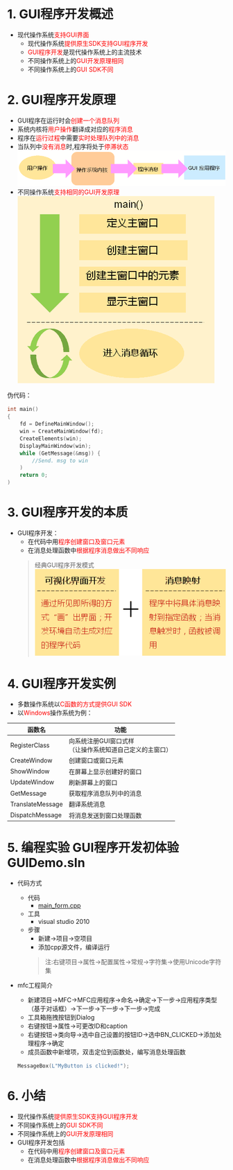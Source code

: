 # 1. GUI程序开发概述
- 现代操作系统<font color=red>支持GUI界面</font>
    - 现代操作系统<font color=red>提供原生SDK支持GUI程序开发</font>
    - <font color=red>GUI程序开发</font>是现代操作系统上的主流技术
    - 不同操作系统上的<font color=red>GUI开发原理相同</font>
    - 不同操作系统上的<font color=red>GUI SDK不同</font>

# 2. GUI程序开发原理
- GUI程序在运行时会<font color=red>创建一个消息队列</font>
- 系统内核将<font color=red>用户操作</font>翻译成对应的<font color=red>程序消息</font>
- 程序在<font color=red>运行过程</font>中需要<font color=red>实时处理队列中的消息</font>
- 当队列中<font color=red>没有消息</font>时,程序将处于<font color=red>停滞状态</font>
![](vx_images/002_1.png)
- 不同操作系统<font color=red>支持相同的GUI开发原理</font>
![](vx_images/002_2.png)

伪代码：
```c
int main()
{
    fd = DefineMainWindow();
    win = CreateMainWindow(fd);
    CreateElements(win);
    DisplayMainWindow(win);
    while (GetMessage(&msg)) {
        //Send. msg to win
    )
    return 0;
)
```

# 3. GUI程序开发的本质
- GUI程序开发：
    - 在代码中用<font color=red>程序创建窗口及窗口元素</font>
    - 在消息处理函数中<font color=red>根据程序消息做出不同响应</font>
    > 经典GUI程序开发模式
    > ![](vx_images/002_3.png)

# 4. GUI程序开发实例
- 多数操作系统以<font color=red>C函数的方式提供GUI SDK</font>
- 以<font color=red>Windows</font>操作系统为例：

|      函数名       |                           功能                           |
| ---------------- | -------------------------------------------------------- |
| RegisterClass    | 向系统注册GUI窗口式样<br>（让操作系统知道自己定义的主窗口） |
| CreateWindow     | 创建窗口或窗口元素                                        |
| ShowWindow       | 在屏幕上显示创建好的窗口                                   |
| UpdateWindow     | 刷新屏幕上的窗口                                          |
| GetMessage       | 获取程序消息队列中的消息                                   |
| TranslateMessage | 翻译系统消息                                              |
| DispatchMessage  | 将消息发送到窗口处理函数                                   |

# 5. 编程实验 GUI程序开发初体验 GUIDemo.sIn
- 代码方式
    - 代码
        - [main_form.cpp](vx_attachments\002_GUI_Program_example_analysis_visual_studio\test\main.cpp)
    - 工具
        - visual studio 2010
    - 步骤
        - 新建->项目->空项目
        - 添加cpp源文件，编译运行
        > 注:右键项目->属性->配置属性->常规->字符集->使用Unicode字符集

- mfc工程简介
    - 新建项目->MFC->MFC应用程序->命名->确定->下一步->应用程序类型（基于对话框）->下一步->下一步->下一步->完成
    - 工具箱拖拽按钮到Dialog
    - 右键按钮->属性->可更改ID和caption
    - 右键按钮->类向导->选中自己设置的按钮ID->选中BN_CLICKED->添加处理程序->确定
    - 成员函数中新增项，双击定位到函数处，编写消息处理函数
    ```c
    MessageBox(L"MyButton is clicked!");
    ```

# 6. 小结
- 现代操作系统<font color=red>提供原生SDK支持GUI程序开发</font>
- 不同操作系统上的<font color=red>GUI SDK不同</font>
- 不同操作系统上的<font color=red>GUI开发原理相同</font>
- GUI程序开发包括
    - 在代码中用<font color=red>程序创建窗口及窗口元素</font>
    - 在消息处理函数中<font color=red>根据程序消息做出不同响应</font>
